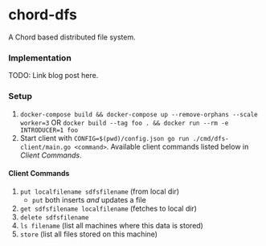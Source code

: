 # chord-dfs
A Chord based distributed file system.

### Implementation
TODO: Link blog post here.

### Setup

1. `docker-compose build && docker-compose up --remove-orphans --scale worker=3` OR `docker build --tag foo . && docker run --rm -e INTRODUCER=1 foo`
2. Start client with `CONFIG=$(pwd)/config.json go run ./cmd/dfs-client/main.go <command>`. Available client commands listed below in _Client Commands_.

#### Client Commands
1. `put localfilename sdfsfilename` (from local dir)
    - `put` both inserts _and_ updates a file
2. `get sdfsfilename localfilename` (fetches to local dir)
3. `delete sdfsfilename`
4. `ls filename` (list all machines where this data is stored)
5. `store` (list all files stored on this machine)
